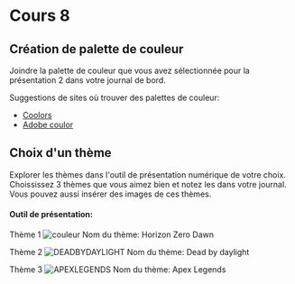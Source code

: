 # Cours 8
## Création de palette de couleur
Joindre la palette de couleur que vous avez sélectionnée pour la présentation 2 dans votre journal de bord.   

Suggestions de sites où trouver des palettes de couleur: 
* [Coolors](https://coolors.co/)
* [Adobe coulor](https://color.adobe.com/fr/create/color-wheel)

## Choix d'un thème 
Explorer les thèmes dans l'outil de présentation numérique de votre choix. Choississez 3 thèmes que vous aimez bien et notez les dans votre journal. Vous pouvez aussi insérer des images de ces thèmes. 

#### Outil de présentation:    
Thème 1
![couleur](https://user-images.githubusercontent.com/89608228/145317056-56227d68-7b98-4bab-9c29-ee2c8329c421.PNG)
Nom du thème: Horizon Zero Dawn

Thème 2
![DEADBYDAYLIGHT](https://user-images.githubusercontent.com/89608228/145317063-670ce836-66be-48cc-8df5-17ea201abd7e.PNG)
Nom du thème: Dead by daylight

Thème 3
![APEXLEGENDS](https://user-images.githubusercontent.com/89608228/145317072-53ead804-7ffd-4231-8e87-1624b8a28899.PNG)
Nom du thème: Apex Legends
